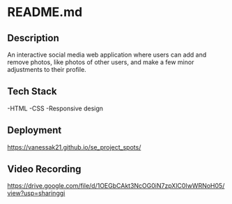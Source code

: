 # README.md

## Description

An interactive social media web application where users can add and remove photos, like photos of other users, and make a few minor adjustments to their profile.

## Tech Stack

-HTML
-CSS
-Responsive design

## Deployment

https://vanessak21.github.io/se_project_spots/

## Video Recording

https://drive.google.com/file/d/1OEGbCAkt3NcOG0iN7zpXlC0IwWRNoH05/view?usp=sharinggi
